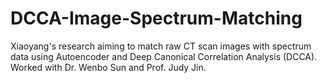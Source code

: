 # DCCA-Image-Spectrum-Matching
Xiaoyang's research aiming to match raw CT scan images with spectrum data using Autoencoder and Deep Canonical Correlation Analysis (DCCA). Worked with Dr. Wenbo Sun and Prof. Judy Jin.
